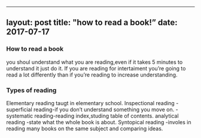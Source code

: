

---
layout: post
title:  "how to read a book!”
date: 2017-07-17
---



### How to read a book
you shoul understand what you are reading,even if it takes 5 minutes to understand it just do it.
If you are reading for intertaiment you’re going to read  a lot differently than if you’re reading to increase understanding.

### Types of reading
Elementary reading
taugt in elementary school.
 Inspectional reading
-superficial reading-if you don’t understand something you move on.
-systematic reading-reading index,studing table of contents.
analytical reading
-state what the whole book is about.
Syntopical reading
-involes in reading many books on the same subject and comparing ideas.



